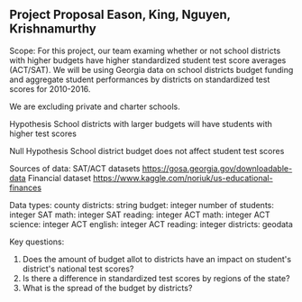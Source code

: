## Project Proposal Eason, King, Nguyen, Krishnamurthy
Scope:
For this project, our team examing whether or not school districts with higher budgets have higher standardized student test score averages (ACT/SAT). We will be using  Georgia data on school districts budget funding and aggregate student performances by districts on standardized test scores for 2010-2016. 

We are excluding private and charter schools.

Hypothesis
School districts with larger budgets will have students with higher test scores

Null Hypothesis
School district budget does not affect student test scores

Sources of data:
SAT/ACT datasets
https://gosa.georgia.gov/downloadable-data
Financial dataset
https://www.kaggle.com/noriuk/us-educational-finances


Data types:
county districts: string
budget: integer 
number of students: integer
SAT math: integer
SAT reading: integer
ACT math: integer
ACT science: integer
ACT english: integer
ACT reading: integer
districts: geodata

Key questions:
1) Does the amount of budget allot to districts have an impact on student's district's national test scores?
2) Is there a difference in standardized test scores by regions of the state?
3) What is the spread of the budget by districts?
